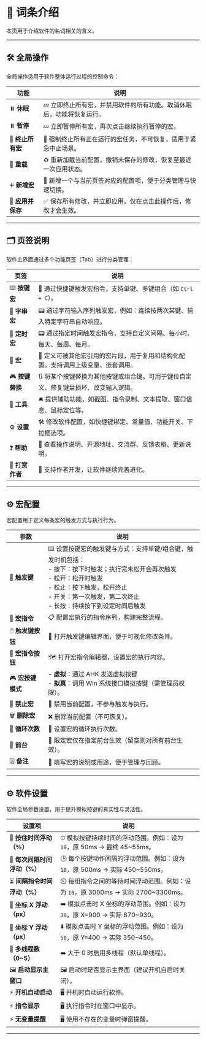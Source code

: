 # 📘 词条介绍
本页用于介绍软件的名词相关的含义。

---

## 🛠️ 全局操作
全局操作适用于软件整体运行过程的控制命令：

| 功能 | 说明 |
|------|------|
| ⏸️ **休眠** | 💤 立即终止所有宏，并禁用软件的所有功能。取消休眠后，功能将恢复运行。 |
| ⏸️ **暂停** | 💤 立即暂停所有宏，再次点击继续执行暂停的宏。 |
| 🛑 **终止所有宏** | 🚨 强制终止所有正在运行的宏任务，不可恢复，适用于紧急中止场景。 |
| 🔁 **重载** | ♻️ 重新加载当前配置，撤销未保存的修改，恢复至最近一次应用状态。 |
| ➕ **新增宏** | 📄 新增一个与当前页签对应的配置项，便于分类管理与快速切换。 |
| 💾 **应用并保存** | ✅ 保存所有修改，并立即应用。仅在点击此操作后，修改才会生效。 |

---

## 🗂️ 页签说明
软件主界面通过多个功能页签（Tab）进行分类管理：

| 页签 | 说明 |
|------|------|
| ⌨️ **按键宏** | 🧮 通过快捷键触发宏指令，支持单键、多键组合（如 `Ctrl + C`）。 |
| 📝 **字串宏** | 📟 通过字符输入序列触发宏，例如：连续按两次某键、输入特定字符串自动响应。 |
| 📝 **定时宏** | 📟 通过指定时间触发宏指令，支持自定义间隔、每小时、每天、每周、每月。 |
| 🧩 **宏** | 🧬 定义可被其他宏引用的宏片段，用于复用和结构化配置。支持调用上级变量、嵌套调用。 |
| 🎮 **按键替换** | 🔃 将某个按键替换为其他按键或组合键。可用于键位自定义、修复键盘损坏、改变输入逻辑。 |
| 🧰 **工具** | 🛎️ 提供辅助功能，如截图、指令录制、文本提取、窗口信息、鼠标定位等。 |
| ⚙️ **设置** | 🛠️ 修改软件配置，如快捷键绑定、常量值、功能开关、下拉框选项。 |
| ❓ **帮助** | 📖 查看操作说明、开源地址、交流群、反馈表格、更新说明。 |
| 💖 **打赏作者** | 🙏 支持作者开发，让软件继续完善进化。 |

---

## ⚙️ 宏配置
宏配置用于定义每条宏的触发方式与执行行为。

| 参数 | 说明 |
|------|------|
| 🎯 **触发键** | ⌨️ 设置按键宏的触发键与方式：支持单键/组合键，触发时机包括：<br> - 按下：按下时触发；执行完未松开会再次触发<br> - 松开：松开时触发<br> - 松止：按下触发，松开终止<br> - 开关：第一次触发，第二次终止<br> - 长按：持续按下到设定时间后触发 |
| 🧱 **宏指令** | 📋 配置宏执行的指令序列，构建完整流程。 |
| 🖱️ **触发键按钮** | 🧷 打开触发键编辑界面，便于可视化修改条件。 |
| 🧭 **宏指令按钮** | 🗺️ 打开宏指令编辑器，设置宏的执行内容。 |
| 🎮 **宏按键模式** | - **虚拟**：通过 AHK 发送虚拟按键<br>- **拟真**：调用 Win 系统接口模拟按键（需管理员权限）。 |
| 🚫 **禁止宏** | 📴 禁用当前配置，不参与触发与执行。 |
| 🗑️ **删除宏** | ❌ 删除当前配置（不可恢复）。 |
| 🔁 **循环次数** | 🔂 设置宏的循环执行次数。 |
| 🧩 **前台** | 📌 限定宏仅在指定前台生效（留空则对所有前台生效）。 |
| 🗒️ **备注** | 📝 填写宏的说明或用途，便于管理与回顾。 |

---

## ⚙️ 软件设置
软件全局参数设置，用于提升模拟按键的真实性与灵活性。

| 设置项 | 说明 |
|--------|------|
| 🎯 **按住时间浮动（%）** | ⏱ 模拟按键持续时间的浮动范围。例如：设为 `10`，原 50ms → 最终 45~55ms。 |
| 🔁 **每次间隔时间浮动（%）** | 🕒 每个按键动作间隔的浮动范围。例如：设为 `10`，原 500ms → 实际 450~550ms。 |
| ⏳ **间隔指令时间浮动（%）** | ⏲️ 每组指令之间的等待时间浮动范围。例如：设为 `10`，原 3000ms → 实际 2700~3300ms。 |
| 📍 **坐标 X 浮动（px）** | ➡️ 模拟点击时 X 坐标的浮动范围。例如：设为 `30`，原 X=900 → 实际 870~930。 |
| 📍 **坐标 Y 浮动（px）** | ⬇️ 模拟点击时 Y 坐标的浮动范围。例如：设为 `50`，原 Y=400 → 实际 350~450。 |
| 📍 **多线程数（0~5）** | ➡️ 大于 0 时启用多线程（默认单线程）。 |
| 🖼️ **启动显示主窗口** | 🖼️ 启动时是否显示主界面（建议开机自启时关闭）。 |
| ⚡ **开机自动启动** | 🖥️ 开机时自动运行软件。 |
| ⚡ **指令显示** | 🖥️ 执行指令时在窗口中显示。 |
| ⚡ **无变量提醒** | 🖥️ 使用不存在的变量时弹窗提醒。 |

---
